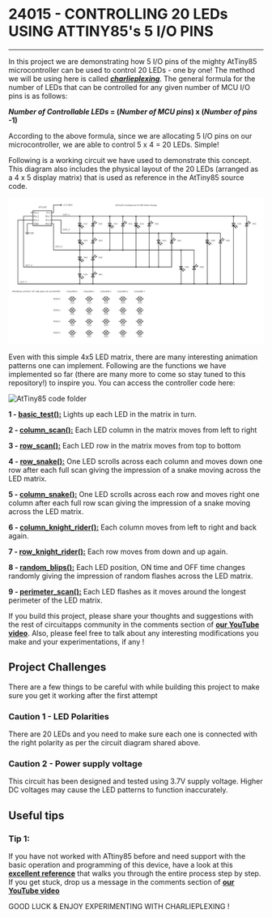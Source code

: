 # 24015 - CONTROLLING 20 LEDs USING ATTINY85's 5 I/O PINS
---

In this project we are demonstrating how 5 I/O pins of the mighty AtTiny85 microcontroller can be used to control 20 LEDs - one by one! The method we will be using here is called **[<u>_charlieplexing_</u>][3]**. The general formula for the number of LEDs that can be controlled for any given number of MCU I/O pins is as follows:

**_Number of Controllable LEDs_ = (_Number of MCU pins_) x (_Number of pins_ -1)**

According to the above formula, since we are allocating 5 I/O pins on our microcontroller, we are able to control 5 x 4 = 20 LEDs. Simple!

Following is a working circuit we have used to demonstrate this concept. This diagram also includes the physical layout of the 20 LEDs (arranged as a 4 x 5 display matrix) that is used as reference in the AtTiny85 source code.

![charlieplexing diagram](./AtTiny85_20_LED_charlieplexing.png)

Even with this simple 4x5 LED matrix, there are many interesting animation patterns one can implement. Following are the functions we have implemented so far (there are many more to come so stay tuned to this repository!) to inspire you. You can access the controller code here:

![AtTiny85 code folder](./attiny85_code_24015)

**1 - <u>[basic_test()][1]:</u>** Lights up each LED in the matrix in turn.

**2 - <u>column_scan():</u>** Each LED column in the matrix moves from left to right

**3 - <u>row_scan():</u>** Each LED row in the matrix moves from top to bottom

**4 - <u>row_snake():</u>** One LED scrolls across each column and moves down one row after each full scan giving the impression of a snake moving across the LED matrix.

**5 - <u>column_snake():</u>** One LED scrolls across each row and moves right one column after each full row scan giving the impression of a snake moving across the LED matrix.

**6 - <u>column_knight_rider():</u>** Each column moves from left to right and back again.

**7 - <u>row_knight_rider():</u>** Each row moves from down and up again.

**8 - <u>random_blips():</u>** Each LED position, ON time and OFF time changes randomly giving the impression of random flashes across the LED matrix.

**9 - <u>perimeter_scan():</u>** Each LED flashes as it moves around the longest perimeter of the LED matrix.

If you build this project, please share your thoughts and suggestions with the rest of circuitapps community in the comments section of **[our YouTube video][1]**. Also, please feel free to talk about any interesting modifications you make and your experimentations, if any !

## Project Challenges
There are a few things to be careful with while building this project to make sure you get it working after the first attempt

### **Caution 1 - LED Polarities**

There are 20 LEDs and you need to make sure each one is connected with the right polarity as per the circuit diagram shared above.

### **Caution 2 - Power supply voltage**

This circuit has been designed and tested using 3.7V supply voltage. Higher DC voltages may cause the LED patterns to function inaccurately.

## Useful tips

### **Tip 1:**
If you have not worked with ATtiny85 before and need support with the basic operation and programming of this device, have a look at this **<u>[excellent reference][2]</u>** that walks you through the entire process step by step. If you get stuck, drop us a message in the comments section of **<u>[our YouTube video][1]</u>**


GOOD LUCK & ENJOY EXPERIMENTING WITH CHARLIEPLEXING !


[1]: https://youtube.com/shorts/hPwn7cKLCwc

[2]: https://circuitdigest.com/microcontroller-projects/programming-attiny85-microcontroller-ic-using-arduino 

[3]: https://forum.digikey.com/t/what-is-charlieplexing-and-what-can-i-do-with-it/5963